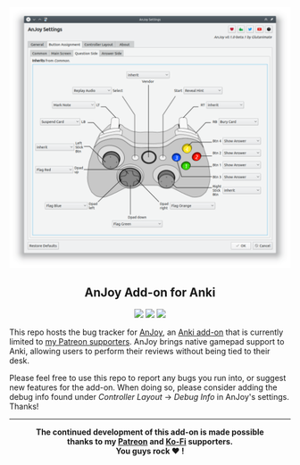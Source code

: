 <p align="center"><img src="screenshots/options.png"></p>

<h2 align="center">AnJoy Add-on for Anki</h2>

<p align="center">
<a title="Buy me a coffee :)" href="https://ko-fi.com/X8X0L4YV"><img src="https://img.shields.io/badge/ko--fi-contribute-%23579ebd.svg"></a>
<a title="Support me on Patreon :D" href="https://www.patreon.com/bePatron?u=7522179"><img src="https://img.shields.io/badge/patreon-support-%23f96854.svg"></a>
<a title="Follow me on Twitter" href="https://twitter.com/intent/user?screen_name=glutanimate"><img src="https://img.shields.io/twitter/follow/glutanimate.svg"></a>
</p>

This repo hosts the bug tracker for [AnJoy](https://www.patreon.com/glutanimate/posts?tag=AnJoy), an [Anki add-on](https://www.patreon.com/glutanimate) that is currently limited to [my Patreon supporters](https://www.patreon.com/glutanimate). AnJoy brings native gamepad support to Anki, allowing users to perform their reviews without being tied to their desk.

Please feel free to use this repo to report any bugs you run into, or suggest new features for the add-on. When doing so, please consider adding the debug info found under *Controller Layout* → *Debug Info* in AnJoy's settings. Thanks!

----

<b>
<div align="center">The continued development of this add-on is made possible <br>thanks to my <a href="https://www.patreon.com/glutanimate">Patreon</a> and <a href="https://ko-fi.com/X8X0L4YV">Ko-Fi</a> supporters.
<br>You guys rock ❤️ !</div>
</b>